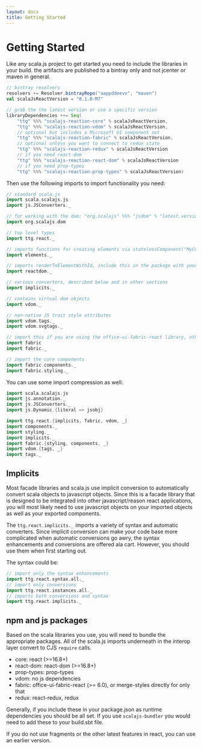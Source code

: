 ```yaml
---
layout: docs
title: Getting Started
---
```

# Getting Started

Like any scala.js project to get started you need to include the libraries in
your build. the artifacts are published to a bintray only and not jcenter or
maven in general.

```scala
// bintray resolvers
resolvers += Resolver.bintrayRepo("aappddeevv", "maven")
val scalaJsReactVersion = "0.1.0-M7"

// grab the the latest version or use a specific version
libraryDependencies ++= Seq(
    "ttg" %%% "scalajs-reaction-core" % scalaJsReactVersion,
    "ttg" %%% "scalajs-reaction-vdom" % scalaJsReactVersion,
    // optional but includes a Microsoft UI component set
    "ttg" %%% "scalajs-reaction-fabric" % scalaJsReactVersion,
    // optional unless you want to connect to redux state
    "ttg" %%% "scalajs-reaction-redux" % scalaJsReactVersion
    // if you need react-dom
    "ttg" %%% "scalajs-reaction-react-dom" % scalaJsReactVersion
    // if you need prop-types
    "ttg" %%% "scalajs-reaction-prop-types" % scalaJsReactVersion)
```

Then use the following imports to import functionality you need:

```scala
// standard scala.js
import scala.scalajs.js
import js.JSConverters._

// for working with the dom: "org.scalajs" %%% "jsdom" % "latest.version"
import org.scalajs.dom

// top level types
import ttg.react._

// imports functions for creating elements via statelessComponent("MyComponent")
import elements._

// imports renderToElementWithId, include this in the package with your top level render call
import reactdom._

// various converters, described below and in other sections
import implicits._

// contains virtual dom objects
import vdom._

// non-native JS trait style attributes
import vdom.tags._
import vdom.svgtags._

// import this if you are using the office-ui-fabric-react library, otherwise skip
import fabric
import fabric._

// import the core components
import fabric.components._
import fabric.styling._
```

You can use some import compression as well:

```scala
import scala.scalajs.js
import js.annotation._
import js.JSConverters._
import js.Dynamic.{literal => jsobj}

import ttg.react.{implicits, fabric, vdom, _}
import components._
import styling._
import implicits._
import fabric.{styling, components, _}
import vdom.{tags, _}
import tags._
```

## Implicits

Most facade libraries and scala.js use implicit conversion to automatically
convert scala objects to javascript objects. Since this is a facade library that
is designed to be integrated into other javascript/reason react applications,
you will most likely need to use javascript objects on your imported objects as
well as your exported components.

The `ttg.react.implicits._` imports a variety of syntax and automatic
converters. Since implicit conversion can make your code base more complicated
when automatic conversions go awry, the syntax enhancements and conversions are
offered ala cart. However, you should use them when first starting out.

The syntax could be:
```scala
// import only the syntax enhancements
import ttg.react.syntax.all._
// import only conversions
import ttg.react.instances.all._
// imports both conversions and syntax
import ttg.react.implicits._
```

## npm and js packages

Based on the scala libraries you use, you will need to bundle the appropriate
packages. All of the scala.js imports underneath in the interop layer convert to
CJS `require` calls.

* core: react (>=16.8+)
* react-dom: react-dom (>=16.8+)
* prop-types: prop-types
* vdom: no js dependencies
* fabric: office-ui-fabric-react (>= 6.0), or merge-styles directly for only that
* redux: react-redux, redux

Generally, if you include these in your package.json as runtime dependencies you
should be all set. If you use `scalajs-bundler` you would need to add these to
your build.sbt file.

If you do not use fragments or the other latest features in react, you can use
an earlier version.
